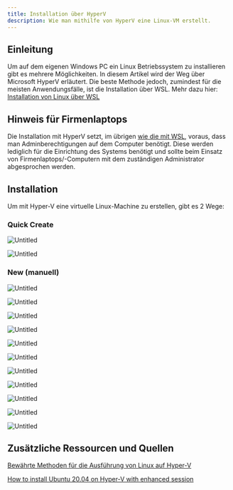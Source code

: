 ```yaml
---
title: Installation über HyperV
description: Wie man mithilfe von HyperV eine Linux-VM erstellt.
---
```



## Einleitung

Um auf dem eigenen Windows PC ein Linux Betriebssystem zu installieren gibt es mehrere Möglichkeiten. In diesem Artikel wird der Weg über Microsoft HyperV erläutert. Die beste Methode jedoch, zumindest für die meisten Anwendungsfälle, ist die Installation über WSL. Mehr dazu hier: [Installation von Linux über WSL](linux-install-wsl.md)

## Hinweis für Firmenlaptops

Die Installation mit HyperV setzt, im übrigen [wie die mit WSL](linux-install-wsl.md), voraus, dass man Adminberechtigungen auf dem Computer benötigt. Diese werden lediglich für die Einrichtung des Systems benötigt und sollte beim Einsatz von Firmenlaptops/-Computern mit dem zuständigen Administrator abgesprochen werden.

## Installation

Um mit Hyper-V eine virtuelle Linux-Machine zu erstellen, gibt es 2 Wege:

### Quick Create

![Untitled](Installation%20von%20Linux%20u%CC%88ber%20HyperV%2089b93d433487418883c58f6893f487fc/Untitled.png)

![Untitled](Installation%20von%20Linux%20u%CC%88ber%20HyperV%2089b93d433487418883c58f6893f487fc/Untitled%201.png)

### New (manuell)

![Untitled](Installation%20von%20Linux%20u%CC%88ber%20HyperV%2089b93d433487418883c58f6893f487fc/Untitled%202.png)

![Untitled](Installation%20von%20Linux%20u%CC%88ber%20HyperV%2089b93d433487418883c58f6893f487fc/Untitled%203.png)

![Untitled](Installation%20von%20Linux%20u%CC%88ber%20HyperV%2089b93d433487418883c58f6893f487fc/Untitled%204.png)

![Untitled](Installation%20von%20Linux%20u%CC%88ber%20HyperV%2089b93d433487418883c58f6893f487fc/Untitled%205.png)

![Untitled](Installation%20von%20Linux%20u%CC%88ber%20HyperV%2089b93d433487418883c58f6893f487fc/Untitled%206.png)

![Untitled](Installation%20von%20Linux%20u%CC%88ber%20HyperV%2089b93d433487418883c58f6893f487fc/Untitled%207.png)

![Untitled](Installation%20von%20Linux%20u%CC%88ber%20HyperV%2089b93d433487418883c58f6893f487fc/Untitled%208.png)

![Untitled](Installation%20von%20Linux%20u%CC%88ber%20HyperV%2089b93d433487418883c58f6893f487fc/Untitled%209.png)

![Untitled](Installation%20von%20Linux%20u%CC%88ber%20HyperV%2089b93d433487418883c58f6893f487fc/Untitled%2010.png)

![Untitled](Installation%20von%20Linux%20u%CC%88ber%20HyperV%2089b93d433487418883c58f6893f487fc/Untitled%2011.png)

![Untitled](Installation%20von%20Linux%20u%CC%88ber%20HyperV%2089b93d433487418883c58f6893f487fc/Untitled%2012.png)

## Zusätzliche Ressourcen und Quellen

[Bewährte Methoden für die Ausführung von Linux auf Hyper-V](https://learn.microsoft.com/de-de/windows-server/virtualization/hyper-v/best-practices-for-running-linux-on-hyper-v)

[How to install Ubuntu 20.04 on Hyper-V with enhanced session](https://francescotonini.medium.com/how-to-install-ubuntu-20-04-on-hyper-v-with-enhanced-session-b20a269a5fa7)